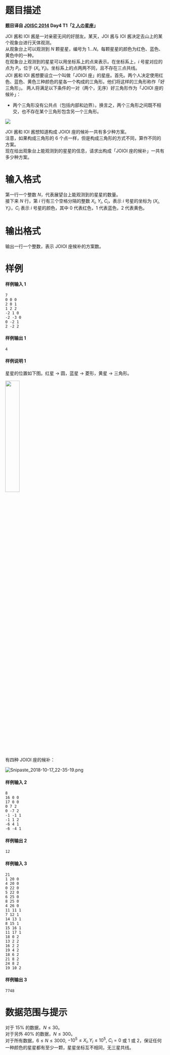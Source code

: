 
# 题目描述

**题目译自 [JOISC 2014](https://www.ioi-jp.org/camp/2014/2014-sp-tasks/index.html) Day4 T1「[2 人の星座](https://www.ioi-jp.org/camp/2014/2014-sp-tasks/2014-sp-d4.pdf)」**

JOI 酱和 IOI 酱是一对亲密无间的好朋友。某天，JOI 酱与 IOI 酱决定去山上的某个观象台进行天体观测。  
从观象台上可以观测到 $N$ 颗星星，编号为 $1\dots N$。每颗星星的颜色为红色、蓝色、黄色中的一种。  
在观象台上观测到的星星可以用坐标系上的点来表示。在坐标系上，$i$ 号星对应的点为 $P_i$，位于 $(X_i,Y_i)$。坐标系上的点两两不同，且不存在三点共线。  
JOI 酱和 IOI 酱想要设立一个叫做「JOIOI 座」的星座。首先。两个人决定使用红色、蓝色、黄色三种颜色的星各一个构成的三角形。他们将这样的三角形称作「好三角形」。
两人将满足以下条件的一对（两个，无序）好三角形作为「JOIOI 座的候补」：
* 两个三角形没有公共点（包括内部和边界）。换言之，两个三角形之间既不相交，也不存在某个三角形包含另一个三角形。

![](source/loj/2882/img/aHR0cDovL3o0YS5uZXQvaW1hZ2VzLzIwMTgvMTAvMTcvU25pcGFzdGVfMjAxOC0xMC0xN18yMC01OS0wMy4ucG5n.png)

JOI 酱和 IOI 酱想知道构成 JOIOI 座的候补一共有多少种方案。  
注意，如果构成三角形的 $6$ 个点一样，但是构成三角形的方式不同，算作不同的方案。  
现在给出观象台上能观测到的星星的信息，请求出构成「JOIOI 座的候补」一共有多少种方案。

# 输入格式

第一行一个整数 $N$，代表展望台上能观测到的星星的数量。  
接下来 $N$ 行，第 $i$ 行有三个空格分隔的整数 $X_i,$ $Y_i,$ $C_i$，表示 $i$ 号星的坐标为 $(X_i,Y_i)$，$C_i$ 表示 $i$ 号星的颜色，其中 $0$ 代表红色，$1$ 代表蓝色，$2$ 代表黄色。

# 输出格式

输出一行一个整数，表示 JOIOI 座候补的方案数。

# 样例

#### 样例输入 1
```plain
7
0 0 0
2 0 1
1 2 2
-2 1 0
-2 -3 0
0 -2 1
2 -2 2
```

#### 样例输出 1
```plain
4
```

#### 样例说明 1
星星的位置如下图。红星 -> 圆，蓝星 -> 菱形，黄星 -> 三角形。

<img src="source/loj/2882/img/aHR0cDovL3o0YS5uZXQvaW1hZ2VzLzIwMTgvMTAvMTcvU25pcGFzdGVfMjAxOC0xMC0xN18yMS0wMy0yOS5wbmc=.png" width="30%" />

有四种 JOIOI 座的候补：

<img src="source/loj/2882/img/aHR0cHM6Ly9pLmxvbGkubmV0LzIwMTgvMTAvMTgvNWJjN2M1MzAzYjZjMS5wbmc=.png" alt="Snipaste_2018-10-17_22-35-19.png" title="Snipaste_2018-10-17_22-35-19.png" />

#### 样例输入 2
```plain
8
16 0 0
17 0 0
0 7 2
0 -7 2
-1 -1 1
-1 1 2
-6 4 1
-6 -4 1
```

#### 样例输出 2
```plain
12
```

#### 样例输入 3
```plain
21
1 20 0
4 20 0
0 22 0
5 22 0
6 25 0
8 25 0
4 26 0
11 11 1
7 12 1
14 13 1
8 15 1
15 16 1
11 17 1
18 0 2
13 2 2
16 2 2
19 4 2
18 6 2
21 8 2
24 8 2
19 10 2
```

#### 样例输出 3
```plain
7748
```

# 数据范围与提示

对于 $15\%$ 的数据，$N\le 30$。  
对于另外 $40\%$ 的数据，$N\le 300$。  
对于所有数据，$6\le N\le 3000,$ $-10^5\le X_i, Y_i\le 10^5,$ $C_i=0$ 或 $1$ 或 $2$，保证任何一种颜色的星星都有至少一颗，星星坐标互不相同，无三星共线。

